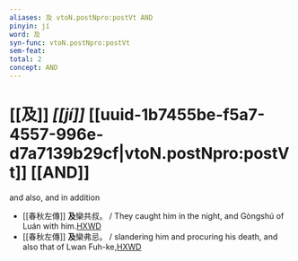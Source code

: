 ```yaml
---
aliases: 及 vtoN.postNpro:postVt AND
pinyin: jí
word: 及
syn-func: vtoN.postNpro:postVt
sem-feat: 
total: 2
concept: AND 
---
```

# [[及]] *[[jí]]*  [[uuid-1b7455be-f5a7-4557-996e-d7a7139b29cf|vtoN.postNpro:postVt]] [[AND]]
and also, and in addition
 - [[春秋左傳]] **及**欒共叔。 / They caught him in the night, and Gòngshú of Luán with him.[HXWD](https://hxwd.org/textview.html?location=KR1e0001_tls_002-55a.1)
 - [[春秋左傳]] **及**欒弗忌。 / slandering him and procuring his death, and also that of Lwan Fuh-ke,[HXWD](https://hxwd.org/textview.html?location=KR1e0001_tls_008-328a.4)
